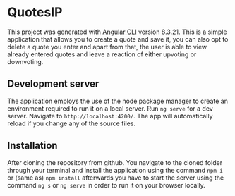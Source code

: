 # QuotesIP

This project was generated with [Angular CLI](https://github.com/angular/angular-cli) version 8.3.21.
This is a simple application that allows you to create a quote and save it, you can also opt to delete a quote you enter and apart from that, the user is able to view already entered quotes and leave a reaction of either upvoting or downvoting.

## Development server

The application employs the use of the node package manager to create an environment required to run it on a local server.
Run `ng serve` for a dev server. Navigate to `http://localhost:4200/`. The app will automatically reload if you change any of the source files.

## Installation 

After cloning the repository from github. You navigate to the cloned folder through your terminal and install the application using the command `npm i` or (same as) `npm install`
afterwards you have to start the server using the command `ng s` or `ng serve` in order to run it on your browser locally.



